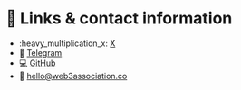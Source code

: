 # 💬 Links & contact information

* :heavy\_multiplication\_x: [X](https://twitter.com/W3Association)
* 💬  [Telegram](https://t.me/Web3Association)
* :computer: [GitHub](https://github.com/web3association)
* :e-mail: hello@web3association.co
